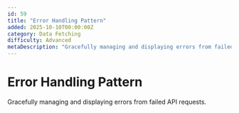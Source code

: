 ```yaml
---
id: 59
title: "Error Handling Pattern"
added: 2025-10-10T00:00:00Z
category: Data Fetching
difficulty: Advanced
metaDescription: "Gracefully managing and displaying errors from failed API requests."
---
```


# Error Handling Pattern

Gracefully managing and displaying errors from failed API requests.
